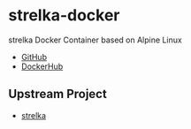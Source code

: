 # strelka-docker

strelka Docker Container based on Alpine Linux

* [GitHub](https://github.com/informationsea/strelka-docker)
* [DockerHub](https://hub.docker.com/r/informationsea/strelka)

## Upstream Project

* [strelka](https://github.com/Illumina/strelka)
